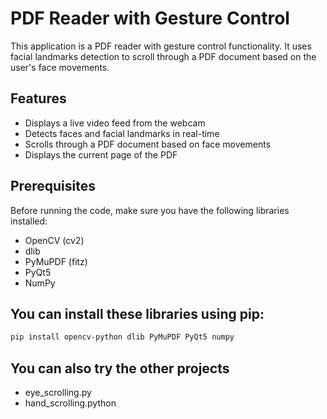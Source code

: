 
# PDF Reader with Gesture Control

This application is a PDF reader with gesture control functionality. It uses facial landmarks detection to scroll through a PDF document based on the user's face movements.

## Features

- Displays a live video feed from the webcam
- Detects faces and facial landmarks in real-time
- Scrolls through a PDF document based on face movements
- Displays the current page of the PDF

## Prerequisites

Before running the code, make sure you have the following libraries installed:

- OpenCV (cv2)
- dlib
- PyMuPDF (fitz)
- PyQt5
- NumPy

## You can install these libraries using pip:

```sh
pip install opencv-python dlib PyMuPDF PyQt5 numpy

```

## You can also try the other projects 
- eye_scrolling.py
- hand_scrolling.python

